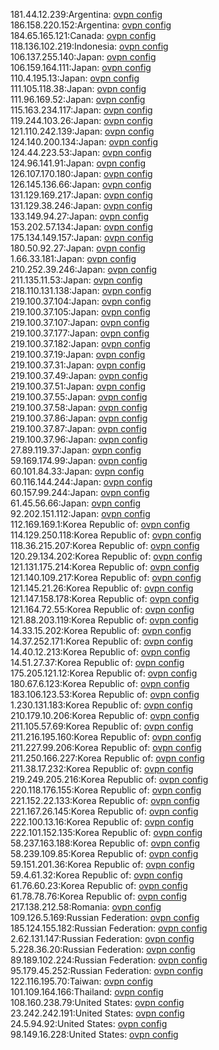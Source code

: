 181.44.12.239:Argentina: [ovpn config](vpn/181_44_12_239.ovpn)  
186.158.220.152:Argentina: [ovpn config](vpn/186_158_220_152.ovpn)  
184.65.165.121:Canada: [ovpn config](vpn/184_65_165_121.ovpn)  
118.136.102.219:Indonesia: [ovpn config](vpn/118_136_102_219.ovpn)  
106.137.255.140:Japan: [ovpn config](vpn/106_137_255_140.ovpn)  
106.159.164.111:Japan: [ovpn config](vpn/106_159_164_111.ovpn)  
110.4.195.13:Japan: [ovpn config](vpn/110_4_195_13.ovpn)  
111.105.118.38:Japan: [ovpn config](vpn/111_105_118_38.ovpn)  
111.96.169.52:Japan: [ovpn config](vpn/111_96_169_52.ovpn)  
115.163.234.117:Japan: [ovpn config](vpn/115_163_234_117.ovpn)  
119.244.103.26:Japan: [ovpn config](vpn/119_244_103_26.ovpn)  
121.110.242.139:Japan: [ovpn config](vpn/121_110_242_139.ovpn)  
124.140.200.134:Japan: [ovpn config](vpn/124_140_200_134.ovpn)  
124.44.223.53:Japan: [ovpn config](vpn/124_44_223_53.ovpn)  
124.96.141.91:Japan: [ovpn config](vpn/124_96_141_91.ovpn)  
126.107.170.180:Japan: [ovpn config](vpn/126_107_170_180.ovpn)  
126.145.136.66:Japan: [ovpn config](vpn/126_145_136_66.ovpn)  
131.129.169.217:Japan: [ovpn config](vpn/131_129_169_217.ovpn)  
131.129.38.246:Japan: [ovpn config](vpn/131_129_38_246.ovpn)  
133.149.94.27:Japan: [ovpn config](vpn/133_149_94_27.ovpn)  
153.202.57.134:Japan: [ovpn config](vpn/153_202_57_134.ovpn)  
175.134.149.157:Japan: [ovpn config](vpn/175_134_149_157.ovpn)  
180.50.92.27:Japan: [ovpn config](vpn/180_50_92_27.ovpn)  
1.66.33.181:Japan: [ovpn config](vpn/1_66_33_181.ovpn)  
210.252.39.246:Japan: [ovpn config](vpn/210_252_39_246.ovpn)  
211.135.11.53:Japan: [ovpn config](vpn/211_135_11_53.ovpn)  
218.110.131.138:Japan: [ovpn config](vpn/218_110_131_138.ovpn)  
219.100.37.104:Japan: [ovpn config](vpn/219_100_37_104.ovpn)  
219.100.37.105:Japan: [ovpn config](vpn/219_100_37_105.ovpn)  
219.100.37.107:Japan: [ovpn config](vpn/219_100_37_107.ovpn)  
219.100.37.177:Japan: [ovpn config](vpn/219_100_37_177.ovpn)  
219.100.37.182:Japan: [ovpn config](vpn/219_100_37_182.ovpn)  
219.100.37.19:Japan: [ovpn config](vpn/219_100_37_19.ovpn)  
219.100.37.31:Japan: [ovpn config](vpn/219_100_37_31.ovpn)  
219.100.37.49:Japan: [ovpn config](vpn/219_100_37_49.ovpn)  
219.100.37.51:Japan: [ovpn config](vpn/219_100_37_51.ovpn)  
219.100.37.55:Japan: [ovpn config](vpn/219_100_37_55.ovpn)  
219.100.37.58:Japan: [ovpn config](vpn/219_100_37_58.ovpn)  
219.100.37.86:Japan: [ovpn config](vpn/219_100_37_86.ovpn)  
219.100.37.87:Japan: [ovpn config](vpn/219_100_37_87.ovpn)  
219.100.37.96:Japan: [ovpn config](vpn/219_100_37_96.ovpn)  
27.89.119.37:Japan: [ovpn config](vpn/27_89_119_37.ovpn)  
59.169.174.99:Japan: [ovpn config](vpn/59_169_174_99.ovpn)  
60.101.84.33:Japan: [ovpn config](vpn/60_101_84_33.ovpn)  
60.116.144.244:Japan: [ovpn config](vpn/60_116_144_244.ovpn)  
60.157.99.244:Japan: [ovpn config](vpn/60_157_99_244.ovpn)  
61.45.56.66:Japan: [ovpn config](vpn/61_45_56_66.ovpn)  
92.202.151.112:Japan: [ovpn config](vpn/92_202_151_112.ovpn)  
112.169.169.1:Korea Republic of: [ovpn config](vpn/112_169_169_1.ovpn)  
114.129.250.118:Korea Republic of: [ovpn config](vpn/114_129_250_118.ovpn)  
118.36.215.207:Korea Republic of: [ovpn config](vpn/118_36_215_207.ovpn)  
120.29.134.202:Korea Republic of: [ovpn config](vpn/120_29_134_202.ovpn)  
121.131.175.214:Korea Republic of: [ovpn config](vpn/121_131_175_214.ovpn)  
121.140.109.217:Korea Republic of: [ovpn config](vpn/121_140_109_217.ovpn)  
121.145.21.26:Korea Republic of: [ovpn config](vpn/121_145_21_26.ovpn)  
121.147.158.178:Korea Republic of: [ovpn config](vpn/121_147_158_178.ovpn)  
121.164.72.55:Korea Republic of: [ovpn config](vpn/121_164_72_55.ovpn)  
121.88.203.119:Korea Republic of: [ovpn config](vpn/121_88_203_119.ovpn)  
14.33.15.202:Korea Republic of: [ovpn config](vpn/14_33_15_202.ovpn)  
14.37.252.171:Korea Republic of: [ovpn config](vpn/14_37_252_171.ovpn)  
14.40.12.213:Korea Republic of: [ovpn config](vpn/14_40_12_213.ovpn)  
14.51.27.37:Korea Republic of: [ovpn config](vpn/14_51_27_37.ovpn)  
175.205.121.12:Korea Republic of: [ovpn config](vpn/175_205_121_12.ovpn)  
180.67.6.123:Korea Republic of: [ovpn config](vpn/180_67_6_123.ovpn)  
183.106.123.53:Korea Republic of: [ovpn config](vpn/183_106_123_53.ovpn)  
1.230.131.183:Korea Republic of: [ovpn config](vpn/1_230_131_183.ovpn)  
210.179.10.206:Korea Republic of: [ovpn config](vpn/210_179_10_206.ovpn)  
211.105.57.69:Korea Republic of: [ovpn config](vpn/211_105_57_69.ovpn)  
211.216.195.160:Korea Republic of: [ovpn config](vpn/211_216_195_160.ovpn)  
211.227.99.206:Korea Republic of: [ovpn config](vpn/211_227_99_206.ovpn)  
211.250.166.227:Korea Republic of: [ovpn config](vpn/211_250_166_227.ovpn)  
211.38.17.232:Korea Republic of: [ovpn config](vpn/211_38_17_232.ovpn)  
219.249.205.216:Korea Republic of: [ovpn config](vpn/219_249_205_216.ovpn)  
220.118.176.155:Korea Republic of: [ovpn config](vpn/220_118_176_155.ovpn)  
221.152.22.133:Korea Republic of: [ovpn config](vpn/221_152_22_133.ovpn)  
221.167.26.145:Korea Republic of: [ovpn config](vpn/221_167_26_145.ovpn)  
222.100.13.16:Korea Republic of: [ovpn config](vpn/222_100_13_16.ovpn)  
222.101.152.135:Korea Republic of: [ovpn config](vpn/222_101_152_135.ovpn)  
58.237.163.188:Korea Republic of: [ovpn config](vpn/58_237_163_188.ovpn)  
58.239.109.85:Korea Republic of: [ovpn config](vpn/58_239_109_85.ovpn)  
59.151.201.36:Korea Republic of: [ovpn config](vpn/59_151_201_36.ovpn)  
59.4.61.32:Korea Republic of: [ovpn config](vpn/59_4_61_32.ovpn)  
61.76.60.23:Korea Republic of: [ovpn config](vpn/61_76_60_23.ovpn)  
61.78.78.76:Korea Republic of: [ovpn config](vpn/61_78_78_76.ovpn)  
217.138.212.58:Romania: [ovpn config](vpn/217_138_212_58.ovpn)  
109.126.5.169:Russian Federation: [ovpn config](vpn/109_126_5_169.ovpn)  
185.124.155.182:Russian Federation: [ovpn config](vpn/185_124_155_182.ovpn)  
2.62.131.147:Russian Federation: [ovpn config](vpn/2_62_131_147.ovpn)  
5.228.36.20:Russian Federation: [ovpn config](vpn/5_228_36_20.ovpn)  
89.189.102.224:Russian Federation: [ovpn config](vpn/89_189_102_224.ovpn)  
95.179.45.252:Russian Federation: [ovpn config](vpn/95_179_45_252.ovpn)  
122.116.195.70:Taiwan: [ovpn config](vpn/122_116_195_70.ovpn)  
101.109.164.166:Thailand: [ovpn config](vpn/101_109_164_166.ovpn)  
108.160.238.79:United States: [ovpn config](vpn/108_160_238_79.ovpn)  
23.242.242.191:United States: [ovpn config](vpn/23_242_242_191.ovpn)  
24.5.94.92:United States: [ovpn config](vpn/24_5_94_92.ovpn)  
98.149.16.228:United States: [ovpn config](vpn/98_149_16_228.ovpn)  
